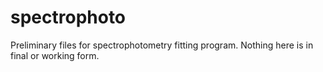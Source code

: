 # spectrophoto
Preliminary files for spectrophotometry fitting program. Nothing here is in final or working form.
